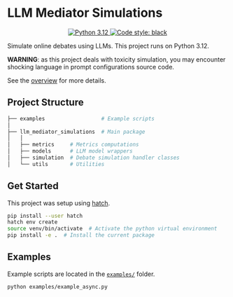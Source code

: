 # LLM Mediator Simulations

<p align="center">
  <a href="https://www.python.org/downloads/release/python-3120/">
    <img src="https://img.shields.io/badge/python-3.12-blue?style=for-the-badge&logo=python&logoColor=white" alt="Python 3.12">
  </a>
  <a href="https://github.com/psf/black">
    <img src="https://img.shields.io/badge/code%20style-black-000000?style=for-the-badge&logo=black&logoColor=white" alt="Code style: black">
  </a>
</p>

Simulate online debates using LLMs. This project runs on Python 3.12.

**WARNING**: as this project deals with toxicity simulation, you may encounter shocking language in prompt configurations source code.

See the [overview](/docs/OVERVIEW.md) for more details.

## Project Structure

```bash
├── examples                  # Example scripts
│
├── llm_mediator_simulations  # Main package
│   │
│   ├── metrics     # Metrics computations
│   ├── models      # LLM model wrappers
│   ├── simulation  # Debate simulation handler classes
│   └── utils       # Utilities
```

## Get Started

This project was setup using [hatch](https://hatch.pypa.io/latest/).

```bash
pip install --user hatch
hatch env create
source venv/bin/activate  # Activate the python virtual environment
pip install -e .  # Install the current package
```

## Examples

Example scripts are located in the [`examples/`](./examples) folder.

```bash
python examples/example_async.py
```
